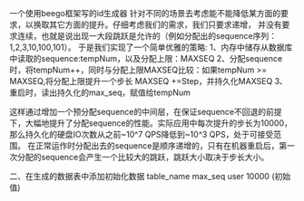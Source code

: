 一个使用beego框架写的id生成器
针对不同的场景去考虑能不能降低某方面的要求，以换取其它方面的提升。仔细考虑我们的需求，我们只要求递增，
并没有要求连续，也就是说出现一大段跳跃是允许的（例如分配出的sequence序列：1,2,3,10,100,101）。
于是我们实现了一个简单优雅的策略:
1、内存中储存从数据库中读取的sequence:tempNum，以及分配上限：MAXSEQ
2、分配sequence时，将tempNum++，同时与分配上限MAXSEQ比较：如果tempNum >= MAXSEQ,将分配上限提升一个步长
MAXSEQ +=Step，并持久化MAXSEQ
3、重启时，读出持久化的max_seq，赋值给tempNum


这样通过增加一个预分配sequence的中间层，在保证sequence不回退的前提下，大幅地提升了分配sequence的性能。实际应用中每次提升的步长为10000，
那么持久化的硬盘IO次数从之前~10^7 QPS降低到~10^3 QPS，处于可接受范围。
在正常运作时分配出去的sequence是顺序递增的，只有在机器重启后，第一次分配的sequence会产生一个比较大的跳跃，跳跃大小取决于步长大小。

二、在生成的数据表中添加初始化数据
table_name			    max_seq
   user              10000
                  (初始值)
